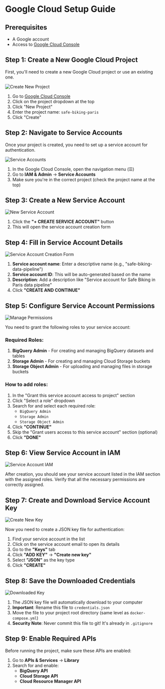 # Google Cloud Setup Guide


## Prerequisites

- A Google account
- Access to [Google Cloud Console](https://console.cloud.google.com/)

## Step 1: Create a New Google Cloud Project

First, you'll need to create a new Google Cloud project or use an existing one.

![Create New Project](img/1.%20new_project.png)

1. Go to [Google Cloud Console](https://console.cloud.google.com/)
2. Click on the project dropdown at the top
3. Click "New Project"
4. Enter the project name: `safe-biking-paris`
5. Click "Create"

## Step 2: Navigate to Service Accounts

Once your project is created, you need to set up a service account for authentication.

![Service Accounts](img/2.%20service_accounts.png)

1. In the Google Cloud Console, open the navigation menu (☰)
2. Go to **IAM & Admin** → **Service Accounts**
3. Make sure you're in the correct project (check the project name at the top)

## Step 3: Create a New Service Account

![New Service Account](img/3.%20new_service_account.png)

1. Click the **"+ CREATE SERVICE ACCOUNT"** button
2. This will open the service account creation form

## Step 4: Fill in Service Account Details

![Service Account Creation Form](img/4.%20new_service_account_creation.png)

1. **Service account name**: Enter a descriptive name (e.g., "safe-biking-data-pipeline")
2. **Service account ID**: This will be auto-generated based on the name
3. **Description**: Add a description like "Service account for Safe Biking in Paris data pipeline"
4. Click **"CREATE AND CONTINUE"**

## Step 5: Configure Service Account Permissions

![Manage Permissions](img/5.%20manage%20permissions.png)

You need to grant the following roles to your service account:

### Required Roles:
1. **BigQuery Admin** - For creating and managing BigQuery datasets and tables
2. **Storage Admin** - For creating and managing Cloud Storage buckets
3. **Storage Object Admin** - For uploading and managing files in storage buckets

### How to add roles:
1. In the "Grant this service account access to project" section
2. Click "Select a role" dropdown
3. Search for and select each required role:
   - `BigQuery Admin`
   - `Storage Admin` 
   - `Storage Object Admin`
4. Click **"CONTINUE"**
5. Skip the "Grant users access to this service account" section (optional)
6. Click **"DONE"**

## Step 6: View Service Account in IAM

![Service Account IAM](img/6.%20service_account_iam.png)

After creation, you should see your service account listed in the IAM section with the assigned roles. Verify that all the necessary permissions are correctly assigned.

## Step 7: Create and Download Service Account Key

![Create New Key](img/7.%20create_new_key.png)

Now you need to create a JSON key file for authentication:

1. Find your service account in the list
2. Click on the service account email to open its details
3. Go to the **"Keys"** tab
4. Click **"ADD KEY"** → **"Create new key"**
5. Select **"JSON"** as the key type
6. Click **"CREATE"**

## Step 8: Save the Downloaded Credentials

![Downloaded Key](img/8.%20downloaded_key.png)

1. The JSON key file will automatically download to your computer
2. **Important**: Rename this file to `credentials.json`
3. Move the file to your project root directory (same level as `docker-compose.yml`)
4. **Security Note**: Never commit this file to git! It's already in `.gitignore`

## Step 9: Enable Required APIs

Before running the project, make sure these APIs are enabled:

1. Go to **APIs & Services** → **Library**
2. Search for and enable:
   - **BigQuery API**
   - **Cloud Storage API**
   - **Cloud Resource Manager API**